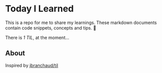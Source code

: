 # Today I Learned
This is a repo for me to share my learnings. These markdown documents contain code snippets, concepts and tips. 🧠

There is _1 TIL_, at the moment...

## About
Inspired by [jbranchaud/til](https://github.com/jbranchaud/til)
